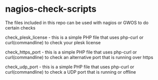 nagios-check-scripts
==========================
The files included in this repo can be used with nagios or GWOS to do certain checks

check_plesk_license - this is a simple PHP file that uses php-curl or curl(commandline) to check your plesk license 

check_https_port - this is a simple PHP file that uses php-curl or curl(commandline) to check an alternative port that is running over https

check_udp_port - this is a simple PHP file that uses php-curl or curl(commandline) to check a UDP port that is running or offline